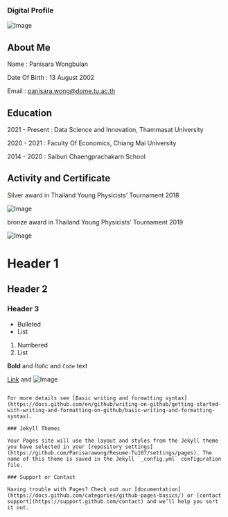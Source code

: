 ### Digital Profile
![Image](https://www.img.in.th/images/01ba166b0492dbddf64bad7416d37c13.jpg)

## About Me
Name : Panisara Wongbulan

Date Of Birth : 13 August 2002

Email : panisara.wong@dome.tu.ac.th

## Education
2021 - Present : Data Science and Innovation, Thammasat University 
                
2020 - 2021 : Faculty Of Economics, Chiang Mai University 
              
2014 - 2020 : Saiburi Chaengprachakarn School

## Activity and Certificate
Silver award in Thailand Young Physicists’ Tournament 2018 

![Image](https://www.img.in.th/images/19c33ab896e728384c0e1e2cb0af96d7.jpg)

bronze award in Thailand Young Physicists’ Tournament 2019 

![Image](https://www.img.in.th/images/58c9593bc0421b9b5b6f13450562d98b.jpg)


# Header 1
## Header 2
### Header 3

- Bulleted
- List

1. Numbered
2. List

**Bold** and _Italic_ and `Code` text

[Link](url) and ![Image](src)
```

For more details see [Basic writing and formatting syntax](https://docs.github.com/en/github/writing-on-github/getting-started-with-writing-and-formatting-on-github/basic-writing-and-formatting-syntax).

### Jekyll Themes

Your Pages site will use the layout and styles from the Jekyll theme you have selected in your [repository settings](https://github.com/Panisarawong/Resume-Tu107/settings/pages). The name of this theme is saved in the Jekyll `_config.yml` configuration file.

### Support or Contact

Having trouble with Pages? Check out our [documentation](https://docs.github.com/categories/github-pages-basics/) or [contact support](https://support.github.com/contact) and we’ll help you sort it out.
